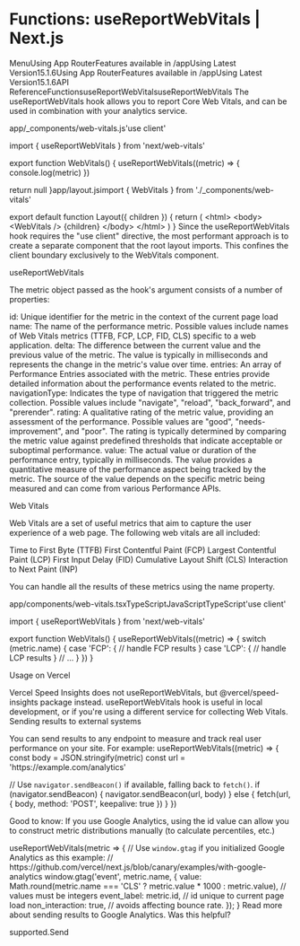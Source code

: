 # Functions: useReportWebVitals | Next.js

<p>MenuUsing App RouterFeatures available in /appUsing Latest Version15.1.6Using App RouterFeatures available in /appUsing Latest Version15.1.6API ReferenceFunctionsuseReportWebVitalsuseReportWebVitals
The useReportWebVitals hook allows you to report Core Web Vitals, and can be used in combination with your analytics service.</p>
<p>app/_components/web-vitals.js'use client'</p>
<p>import { useReportWebVitals } from 'next/web-vitals'</p>
<p>export function WebVitals() {
useReportWebVitals((metric) =&gt; {
console.log(metric)
})</p>
<p>return null
}app/layout.jsimport { WebVitals } from './_components/web-vitals'</p>
<p>export default function Layout({ children }) {
return (
&lt;html&gt;
&lt;body&gt;
&lt;WebVitals /&gt;
{children}
&lt;/body&gt;
&lt;/html&gt;
)
}
Since the useReportWebVitals hook requires the &quot;use client&quot; directive, the most performant approach is to create a separate component that the root layout imports. This confines the client boundary exclusively to the WebVitals component.</p>
<p>useReportWebVitals</p>
<p>The metric object passed as the hook's argument consists of a number of properties:</p>
<p>id: Unique identifier for the metric in the context of the current page load
name: The name of the performance metric. Possible values include names of Web Vitals metrics (TTFB, FCP, LCP, FID, CLS) specific to a web application.
delta: The difference between the current value and the previous value of the metric. The value is typically in milliseconds and represents the change in the metric's value over time.
entries: An array of Performance Entries associated with the metric. These entries provide detailed information about the performance events related to the metric.
navigationType: Indicates the type of navigation that triggered the metric collection. Possible values include &quot;navigate&quot;, &quot;reload&quot;, &quot;back_forward&quot;, and &quot;prerender&quot;.
rating: A qualitative rating of the metric value, providing an assessment of the performance. Possible values are &quot;good&quot;, &quot;needs-improvement&quot;, and &quot;poor&quot;. The rating is typically determined by comparing the metric value against predefined thresholds that indicate acceptable or suboptimal performance.
value: The actual value or duration of the performance entry, typically in milliseconds. The value provides a quantitative measure of the performance aspect being tracked by the metric. The source of the value depends on the specific metric being measured and can come from various Performance APIs.</p>
<p>Web Vitals</p>
<p>Web Vitals are a set of useful metrics that aim to capture the user
experience of a web page. The following web vitals are all included:</p>
<p>Time to First Byte (TTFB)
First Contentful Paint (FCP)
Largest Contentful Paint (LCP)
First Input Delay (FID)
Cumulative Layout Shift (CLS)
Interaction to Next Paint (INP)</p>
<p>You can handle all the results of these metrics using the name property.</p>
<p>app/components/web-vitals.tsxTypeScriptJavaScriptTypeScript'use client'</p>
<p>import { useReportWebVitals } from 'next/web-vitals'</p>
<p>export function WebVitals() {
useReportWebVitals((metric) =&gt; {
switch (metric.name) {
case 'FCP': {
// handle FCP results
}
case 'LCP': {
// handle LCP results
}
// ...
}
})
}</p>
<p>Usage on Vercel</p>
<p>Vercel Speed Insights does not useReportWebVitals, but @vercel/speed-insights package instead.
useReportWebVitals hook is useful in local development, or if you're using a different service for collecting Web Vitals.
Sending results to external systems</p>
<p>You can send results to any endpoint to measure and track
real user performance on your site. For example:
useReportWebVitals((metric) =&gt; {
const body = JSON.stringify(metric)
const url = 'https://example.com/analytics'</p>
<p>// Use <code>navigator.sendBeacon()</code> if available, falling back to <code>fetch()</code>.
if (navigator.sendBeacon) {
navigator.sendBeacon(url, body)
} else {
fetch(url, { body, method: 'POST', keepalive: true })
}
})</p>
<p>Good to know: If you use Google Analytics, using the
id value can allow you to construct metric distributions manually (to calculate percentiles,
etc.)</p>
<p>useReportWebVitals(metric =&gt; {
// Use <code>window.gtag</code> if you initialized Google Analytics as this example:
// https://github.com/vercel/next.js/blob/canary/examples/with-google-analytics
window.gtag('event', metric.name, {
value: Math.round(metric.name === 'CLS' ? metric.value * 1000 : metric.value), // values must be integers
event_label: metric.id, // id unique to current page load
non_interaction: true, // avoids affecting bounce rate.
});
}
Read more about sending results to Google Analytics.
Was this helpful?</p>
<p>supported.Send</p>
